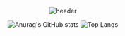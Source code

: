 <div align="center">
  
  ![header](https://capsule-render.vercel.app/api?type=waving&color=gradient&height=250&section=header&text=KimSubin&fontSize=55)


<div align="center">
  
  ![Anurag's GitHub stats](https://github-readme-stats.vercel.app/api?username=KingGodSubin&show_icons=true&theme=holi)
  ![Top Langs](https://github-readme-stats.vercel.app/api/top-langs/?username=KingGodSubin&layout=compact)
</div>
